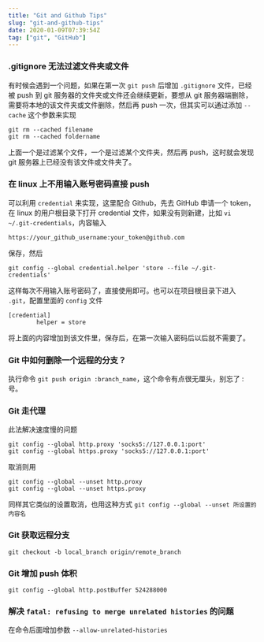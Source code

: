 ```yaml
---
title: "Git and Github Tips"
slug: "git-and-github-tips"
date: 2020-01-09T07:39:54Z
tag: ["git", "GitHub"]
---
```


### .gitignore 无法过滤文件夹或文件

有时候会遇到一个问题，如果在第一次 `git push` 后增加 `.gitignore` 文件，已经被 push 到 git 服务器的文件夹或文件还会继续更新，要想从 git 服务器端删除，需要将本地的该文件夹或文件删除，然后再 push 一次，但其实可以通过添加 `--cache` 这个参数来实现

```
git rm --cached filename
git rm --cached foldername
```

上面一个是过滤某个文件，一个是过滤某个文件夹，然后再 push，这时就会发现 git 服务器上已经没有该文件或文件夹了。

### 在 linux 上不用输入账号密码直接 push

可以利用 `credential` 来实现，这里配合 Github，先去 GitHub 申请一个 token，在 linux 的用户根目录下打开 credential 文件，如果没有则新建，比如 `vi ~/.git-credentials`，内容输入

```
https://your_github_username:your_token@github.com
```

保存，然后

```
git config --global credential.helper 'store --file ~/.git-credentials'
```

这样每次不用输入账号密码了，直接使用即可。也可以在项目根目录下进入 `.git`，配置里面的 `config` 文件

```
[credential]
        helper = store
```

将上面的内容增加到该文件里，保存后，在第一次输入密码后以后就不需要了。

### Git 中如何删除一个远程的分支？ 

执行命令 `git push origin :branch_name`，这个命令有点很无厘头，别忘了 : 号。

### Git 走代理 

此法解决速度慢的问题

```
git config --global http.proxy 'socks5://127.0.0.1:port' 
git config --global https.proxy 'socks5://127.0.0.1:port' 
```

取消则用

```
git config --global --unset http.proxy
git config --global --unset https.proxy
```

同样其它类似的设置取消，也用这种方式 `git config --global --unset 所设置的内容名`

### Git 获取远程分支
    
```
git checkout -b local_branch origin/remote_branch
```

### Git 增加 push 体积
    
```
git config --global http.postBuffer 524288000
```

### 解决 `fatal: refusing to merge unrelated histories` 的问题

在命令后面增加参数 `--allow-unrelated-histories`
